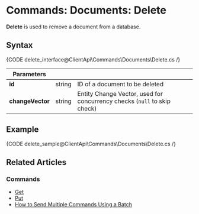 # Commands: Documents: Delete

**Delete** is used to remove a document from a database.

## Syntax

{CODE delete_interface@ClientApi\Commands\Documents\Delete.cs /}

| Parameters       |        |                                                                          |
|------------------|--------|--------------------------------------------------------------------------|
| **id**           | string | ID of a document to be deleted                                           |
| **changeVector** | string | Entity Change Vector, used for concurrency checks (`null` to skip check) |

## Example

{CODE delete_sample@ClientApi\Commands\Documents\Delete.cs /}

## Related Articles

### Commands 

- [Get](../../../client-api/commands/documents/get)  
- [Put](../../../client-api/commands/documents/put)  
- [How to Send Multiple Commands Using a Batch](../../../client-api/commands/batches/how-to-send-multiple-commands-using-a-batch)

